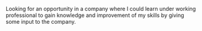 Looking for an opportunity in a company where I could learn under working 
professional to gain knowledge and improvement of my skills by giving some input to 
the company.
